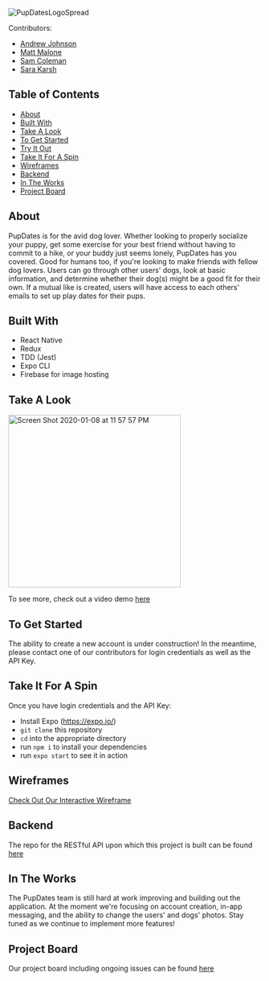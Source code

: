 ![PupDatesLogoSpread](https://user-images.githubusercontent.com/46407593/72045366-23b65080-3273-11ea-935e-b2f8f0dfca44.png)


Contributors:
* [Andrew Johnson](https://github.com/Loomus)
* [Matt Malone](https://github.com/matthewdshepherd)
* [Sam Coleman](https://github.com/SamuelColeman)
* [Sara Karsh](https://github.com/slkarsh)

## Table of Contents
* [About](#About)
* [Built With](#Built-With) 
* [Take A Look](#Take-A-Look)
* [To Get Started](#To-Get-Started)
* [Try It Out](#Try-It-Out)
* [Take It For A Spin](#Take-It-For-A-Spin)
* [Wireframes](#Wireframes)
* [Backend](#Backend)
* [In The Works](#In-The-Works)
* [Project Board](#Project-Board)


## About
PupDates is for the avid dog lover. Whether looking to properly socialize your puppy, get some exercise for your best friend without having to commit to a hike, or your buddy just seems lonely, PupDates has you covered. Good for humans too, if you're looking to make friends with fellow dog lovers. Users can go through other users' dogs, look at basic information, and determine whether their dog(s) might be a good fit for their own. If a mutual like is created, users will have access to each others' emails to set up play dates for their pups.

## Built With
- React Native
- Redux
- TDD (Jest)
- Expo CLI
- Firebase for image hosting

## Take A Look

<img width="343" alt="Screen Shot 2020-01-08 at 11 57 57 PM" src="https://user-images.githubusercontent.com/46407593/72045247-e2be3c00-3272-11ea-8ab3-95c99e9ce245.png">

To see more, check out a video demo [here](https://drive.google.com/open?id=1aAxzQy-_RtnYshRYPL7nGC2sGWZfHRaX)




## To Get Started
The ability to create a new account is under construction! In the meantime, please contact one of our contributors for login credentials as well as the API Key.

## Take It For A Spin
Once you have login credentials and the API Key:
- Install Expo (https://expo.io/)
- `git clone` this repository
- `cd` into the appropriate directory
- run `npm i` to install your dependencies
- run `expo start` to see it in action

## Wireframes
[Check Out Our Interactive Wireframe](https://xd.adobe.com/view/cbcf81c0-a485-4b17-77b0-63306c72faef-bdfe/?fullscreen)

## Backend

The repo for the RESTful API upon which this project is built can be found [here](https://github.com/PupDates-CrossPol/pupdates_backend)

## In The Works

The PupDates team is still hard at work improving and building out the application. At the moment we're focusing on account creation, in-app messaging, and the ability to change the users' and dogs' photos. Stay tuned as we continue to implement more features!

## Project Board
Our project board including ongoing issues can be found [here](https://github.com/orgs/PupDates-CrossPol/projects/1)




